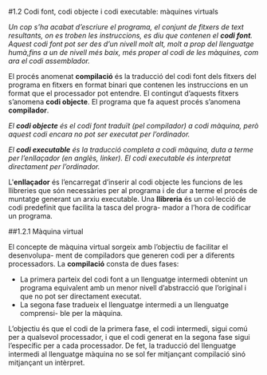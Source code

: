 #1.2 Codi font, codi objecte i codi executable: màquines virtuals

_Un cop s’ha acabat d’escriure el programa, el conjunt de fitxers de text
resultants, on es troben les instruccions, es diu que contenen el **codi font**.
Aquest codi font pot ser des d’un nivell molt alt, molt a prop del llenguatge
humà,fins a un de nivell més baix, més proper al codi de les màquines, com
ara el codi assemblador._

El procés anomenat **compilació** és la traducció del codi font dels fitxers del 
programa en fitxers en format binari que contenen les instruccions en un format 
que el processador pot entendre. El contingut d’aquests fitxers s’anomena **codi 
objecte**. El programa que fa aquest procés s’anomena **compilador**.

_El **codi objecte** és el codi font traduït (pel compilador) a codi màquina, però
aquest codi encara no pot ser executat per l’ordinador._

_El **codi executable** és la traducció completa a codi màquina, duta a terme per
l’enllaçador (en anglès, *linker*). El codi executable és interpretat directament
per l’ordinador._

L'**enllaçador** és l’encarregat d’inserir al codi objecte les funcions de les llibreries
que són necessàries per al programa i de dur a terme el procés de muntatge
generant un arxiu executable.
Una **llibreria** és un col·lecció de codi predefinit que facilita la tasca del progra-
mador a l’hora de codificar un programa.

##1.2.1 Màquina virtual

El concepte de màquina virtual sorgeix amb l’objectiu de facilitar el desenvolupa-
ment de compiladors que generen codi per a diferents processadors.
La **compilació** consta de dues fases:
* La primera parteix del codi font a un llenguatge intermedi obtenint un
programa equivalent amb un menor nivell d’abstracció que l’original i que
no pot ser directament executat.
* La segona fase tradueix el llenguatge intermedi a un llenguatge comprensi-
ble per la màquina.

L’objectiu és que el codi de la primera fase, el codi intermedi, sigui
comú per a qualsevol processador, i que el codi generat en la segona fase sigui
l’específic per a cada processador. De fet, la traducció del llenguatge intermedi
al llenguatge màquina no se sol fer mitjançant compilació sinó mitjançant un intèrpret.

